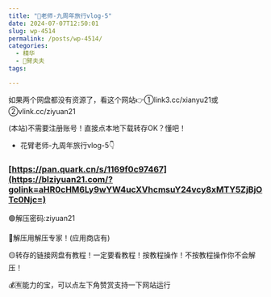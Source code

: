 ```yaml
---
title: "🌸老师-九周年旅行vlog-5"
date: 2024-07-07T12:50:01
slug: wp-4514
permalink: /posts/wp-4514/
categories:
  - 精华
  - 🌸臂夫夫
tags:

---
```


如果两个网盘都没有资源了，看这个网站👉①link3.cc/xianyu21或②vlink.cc/ziyuan21

(本站)不需要注册账号！直接点本地下载转存OK？懂吧！

*   花臂老师-九周年旅行vlog-5👇

### [https://pan.quark.cn/s/1169f0c97467](https://blziyuan21.com/?golink=aHR0cHM6Ly9wYW4ucXVhcmsuY24vcy8xMTY5ZjBjOTc0Njc=)

🟢解压密码:ziyuan21

🔵解压用解压专家！(应用商店有)

🟡转存的链接网盘有教程！一定要看教程！按教程操作！不按教程操作你不会解压！

💰🈶能力的宝，可以点左下角赞赏支持一下网站运行
